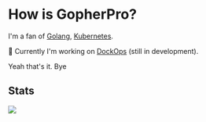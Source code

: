 # How is GopherPro?

I'm a fan of [Golang](https://github.com/golang/go), [Kubernetes](https://github.com/kubernetes/kubernetes).

:wrench: Currently I'm working on [DockOps](https://github.com/dockops) (still in development).

Yeah that's it. Bye

## Stats
<img src="https://github-readme-stats.vercel.app/api?username=gopherpro&show_icons=true&count_private=true"/>
